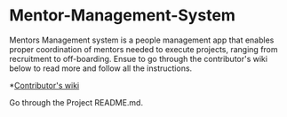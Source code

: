 # Mentor-Management-System

Mentors Management system is a people management app that enables proper
coordination of mentors needed to execute projects, ranging from recruitment to off-boarding. Ensue to go through the contributor's wiki below to read more and follow all the instructions.

*[Contributor's wiki](https://github.com/ALCOpenSource/Mentor-Management-System-Team-1/wiki)

Go through the Project README.md.